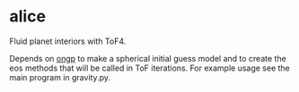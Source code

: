 # alice
Fluid planet interiors with ToF4. 

Depends on [ongp](https://github.com/chkvch/ongp) to make a spherical initial guess model and to create the eos methods that will be called in ToF iterations. For example usage see the main program in gravity.py.